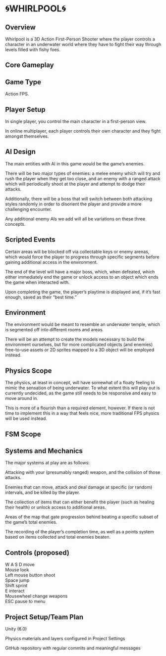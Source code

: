 # 🌀WHIRLPOOL🌀

## Overview

Whirlpool is a 3D Action First-Person Shooter where the player controls a character in an underwater world where they have to fight their way through levels filled with fishy foes.

## Core Gameplay

## Game Type

Action FPS.

## Player Setup

In single player, you control the main character in a first-person view.

In online multiplayer, each player controls their own character and they fight amongst themselves.

## AI Design
The main entities with AI in this game would be the game’s enemies. 

There will be two major types of enemies: a melee enemy which will try and rush the player when they get too close, and an enemy with a ranged attack which will periodically shoot at the player and attempt to dodge their attacks. 

Additionally, there will be a boss that will switch between both attacking styles randomly in order to disorient the player and provide a more challenging encounter.

Any additional enemy AIs we add will all be variations on these three concepts.


## Scripted Events

Certain areas will be blocked off via collectable keys or enemy arenas, which would force the player to progress through specific segments before gaining additional access in the environment.

The end of the level will have a major boss, which, when defeated, which either immediately end the game or unlock access to an object which ends the game when interacted with.

Upon completing the game, the player’s playtime is displayed and, if it’s fast enough, saved as their “best time.”


## Environment

The environment would be meant to resemble an underwater temple, which is segmented off into different rooms and areas.

There will be an attempt to create the models necessary to build the environment ourselves, but for more complicated objects (and enemies) free-to-use assets or 2D sprites mapped to a 3D object will be employed instead.

## Physics Scope

The physics, at least in concept, will have somewhat of a floaty feeling to mimic the sensation of being underwater. To what extent this will play out is currently undecided, as the game still needs to be responsive and easy to move around in.

This is more of a flourish than a required element, however. If there is not time to implement this in a way that feels nice, more traditional FPS physics will be used instead.

## FSM Scope

## Systems and Mechanics

The major systems at play are as follows:

Attacking with your (presumably ranged) weapon, and the collision of those attacks.

Enemies that can move, attack and deal damage at specific (or random) intervals, and be killed by the player.

The collection of items that can either benefit the player (such as healing their health) or unlock access to additional areas.

Areas of the map that gate progression behind beating a specific subset of the game’s total enemies.

The recording of the player’s completion time, as well as a points system based on items collected and total enemies beaten.


## Controls (proposed)
W A S D              move  
Mouse                look  
Left mouse button    shoot  
Space                jump  
Shift                sprint  
E                    interact  
Mousewheel           change weapons  
ESC                  pause to menu  

## Project Setup/Team Plan
Unity (6.0)

Physics materials and layers configured in Project Settings

GitHub repository with regular commits and meaningful messages  

